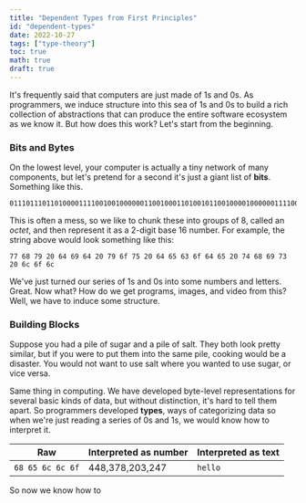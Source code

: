 ```yaml
---
title: "Dependent Types from First Principles"
id: "dependent-types"
date: 2022-10-27
tags: ["type-theory"]
toc: true
math: true
draft: true
---
```


It's frequently said that computers are just made of 1s and 0s. As programmers,
we induce structure into this sea of 1s and 0s to build a rich collection of
abstractions that can produce the entire software ecosystem as we know it. But
how does this work? Let's start from the beginning.

### Bits and Bytes

On the lowest level, your computer is actually a tiny network of many
components, but let's pretend for a second it's just a giant list of **bits**.
Something like this.

```
011101110110100001111001001000000110010001101001011001000010000001111001011011110111010100100000011001000110010101100011011011110110010001100101001000000111010001101000011010010111001100100000011011000110111101101100
```

This is often a mess, so we like to chunk these into groups of 8, called an
_octet_, and then represent it as a 2-digit base 16 number. For example, the
string above would look something like this:

```
77 68 79 20 64 69 64 20 79 6f 75 20 64 65 63 6f 64 65 20 74 68 69 73 20 6c 6f 6c
```

We've just turned our series of 1s and 0s into some numbers and letters. Great.
Now what? How do we get programs, images, and video from this? Well, we have to
induce some structure.

### Building Blocks

Suppose you had a pile of sugar and a pile of salt. They both look pretty
similar, but if you were to put them into the same pile, cooking would be a
disaster. You would not want to use salt where you wanted to use sugar, or vice
versa.

Same thing in computing. We have developed byte-level representations for
several basic kinds of data, but without distinction, it's hard to tell them
apart. So programmers developed **types**, ways of categorizing data so when
we're just reading a series of 0s and 1s, we would know how to interpret it.

| Raw              | Interpreted as number | Interpreted as text |
| ---------------- | --------------------- | ------------------- |
| `68 65 6c 6c 6f` | 448,378,203,247       | `hello`             |

So now we know how to

